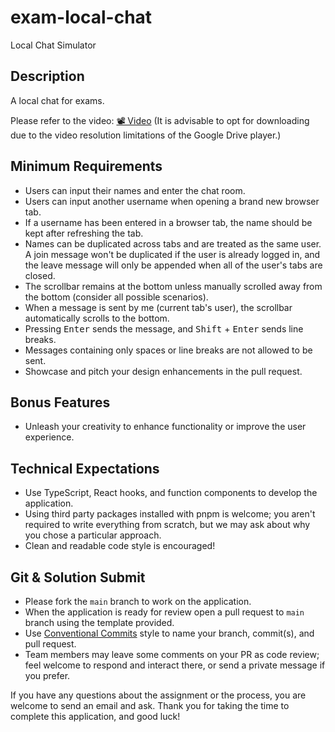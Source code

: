 # exam-local-chat

Local Chat Simulator

## Description

A local chat for exams.

Please refer to the video: [📽️ Video](https://drive.google.com/file/d/1JnsTEYAk6huxw6Dj0CiHY3k6JUxKw4fm/view?usp=sharing) (It is advisable to opt for downloading due to the video resolution limitations of the Google Drive player.)

## Minimum Requirements

- Users can input their names and enter the chat room.
- Users can input another username when opening a brand new browser tab.
- If a username has been entered in a browser tab, the name should be kept after refreshing the tab.
- Names can be duplicated across tabs and are treated as the same user. A join message won't be duplicated if the user is already logged in, and the leave message will only be appended when all of the user's tabs are closed.
- The scrollbar remains at the bottom unless manually scrolled away from the bottom (consider all possible scenarios).
- When a message is sent by me (current tab's user), the scrollbar automatically scrolls to the bottom.
- Pressing <kbd>Enter</kbd> sends the message, and <kbd>Shift</kbd> + <kbd>Enter</kbd> sends line breaks.
- Messages containing only spaces or line breaks are not allowed to be sent.
- Showcase and pitch your design enhancements in the pull request.

## Bonus Features

- Unleash your creativity to enhance functionality or improve the user experience.

## Technical Expectations

- Use TypeScript, React hooks, and function components to develop the application.
- Using third party packages installed with pnpm is welcome; you aren't required to write everything from scratch, but we may ask about why you chose a particular approach.
- Clean and readable code style is encouraged!

## Git & Solution Submit

- Please fork the `main` branch to work on the application.
- When the application is ready for review open a pull request to `main` branch using the template provided.
- Use [Conventional Commits](https://www.conventionalcommits.org/en/v1.0.0/) style to name your branch, commit(s), and pull request.
- Team members may leave some comments on your PR as code review; feel welcome to respond and interact there, or send a private message if you prefer.

If you have any questions about the assignment or the process, you are welcome to send an email and ask. Thank you for taking the time to complete this application, and good luck!
